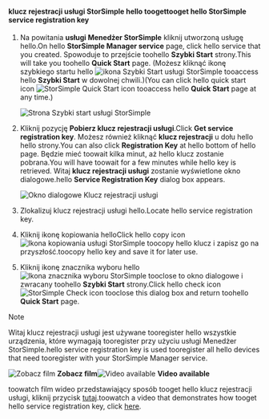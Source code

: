 <!--author=alkohli last changed: 9/17/15-->

#### <a name="tooget-hello-storsimple-service-registration-key"></a><span data-ttu-id="9efda-101">klucz rejestracji usługi StorSimple hello tooget</span><span class="sxs-lookup"><span data-stu-id="9efda-101">tooget hello StorSimple service registration key</span></span>
1. <span data-ttu-id="9efda-102">Na powitania **usługi Menedżer StorSimple** kliknij utworzoną usługę hello.</span><span class="sxs-lookup"><span data-stu-id="9efda-102">On hello **StorSimple Manager service** page, click hello service that you created.</span></span> <span data-ttu-id="9efda-103">Spowoduje to przejście toohello **Szybki Start** strony.</span><span class="sxs-lookup"><span data-stu-id="9efda-103">This will take you toohello **Quick Start** page.</span></span> <span data-ttu-id="9efda-104">(Możesz kliknąć ikonę szybkiego startu hello ![ikona Szybki Start usługi StorSimple ](./media/storsimple-get-service-registration-key/HCS_QuickStartIcon-include.png) tooaccess hello **Szybki Start** w dowolnej chwili.)</span><span class="sxs-lookup"><span data-stu-id="9efda-104">(You can click hello quick start icon ![StorSimple Quick Start icon ](./media/storsimple-get-service-registration-key/HCS_QuickStartIcon-include.png) tooaccess hello **Quick Start** page at any time.)</span></span>
   
     ![Strona Szybki start usługi StorSimple](./media/storsimple-get-service-registration-key/HCS_ServiceQuickStart-include.png)
2. <span data-ttu-id="9efda-106">Kliknij pozycję **Pobierz klucz rejestracji usługi**.</span><span class="sxs-lookup"><span data-stu-id="9efda-106">Click **Get service registration key**.</span></span> <span data-ttu-id="9efda-107">Możesz również kliknąć **klucz rejestracji** u dołu hello hello strony.</span><span class="sxs-lookup"><span data-stu-id="9efda-107">You can also click **Registration Key** at hello bottom of hello page.</span></span> <span data-ttu-id="9efda-108">Będzie mieć toowait kilka minut, aż hello klucz zostanie pobrana.</span><span class="sxs-lookup"><span data-stu-id="9efda-108">You will have toowait for a few minutes while hello key is retrieved.</span></span> <span data-ttu-id="9efda-109">Witaj **klucz rejestracji usługi** zostanie wyświetlone okno dialogowe.</span><span class="sxs-lookup"><span data-stu-id="9efda-109">hello **Service Registration Key** dialog box appears.</span></span>
   
     ![Okno dialogowe Klucz rejestracji usługi](./media/storsimple-get-service-registration-key/HCS_GetServiceRegistrationKey-include.png)
3. <span data-ttu-id="9efda-111">Zlokalizuj klucz rejestracji usługi hello.</span><span class="sxs-lookup"><span data-stu-id="9efda-111">Locate hello service registration key.</span></span>
4. <span data-ttu-id="9efda-112">Kliknij ikonę kopiowania hello</span><span class="sxs-lookup"><span data-stu-id="9efda-112">Click hello copy icon</span></span> ![Ikona kopiowania usługi StorSimple](./media/storsimple-get-service-registration-key/HCS_CopyIcon-include.png) <span data-ttu-id="9efda-114">toocopy hello klucz i zapisz go na przyszłość.</span><span class="sxs-lookup"><span data-stu-id="9efda-114">toocopy hello key and save it for later use.</span></span>
5. <span data-ttu-id="9efda-115">Kliknij ikonę znacznika wyboru hello ![Ikona znacznika wyboru StorSimple](./media/storsimple-get-service-registration-key/HCS_CheckIcon-include.png) tooclose to okno dialogowe i zwracany toohello **Szybki Start** strony.</span><span class="sxs-lookup"><span data-stu-id="9efda-115">Click hello check icon ![StorSimple Check icon](./media/storsimple-get-service-registration-key/HCS_CheckIcon-include.png) tooclose this dialog box and return toohello **Quick Start** page.</span></span>

> [!NOTE]
> <span data-ttu-id="9efda-116">Witaj klucz rejestracji usługi jest używane tooregister hello wszystkie urządzenia, które wymagają tooregister przy użyciu usługi Menedżer StorSimple.</span><span class="sxs-lookup"><span data-stu-id="9efda-116">hello service registration key is used tooregister all hello devices that need tooregister with your StorSimple Manager service.</span></span>
> 
> 

<span data-ttu-id="9efda-117">![Zobacz film](./media/storsimple-get-service-registration-key/Video_icon.png) **Zobacz film**</span><span class="sxs-lookup"><span data-stu-id="9efda-117">![Video available](./media/storsimple-get-service-registration-key/Video_icon.png) **Video available**</span></span>

<span data-ttu-id="9efda-118">toowatch film wideo przedstawiający sposób tooget hello klucz rejestracji usługi, kliknij przycisk [tutaj](https://azure.microsoft.com/documentation/videos/get-the-service-registration-key/).</span><span class="sxs-lookup"><span data-stu-id="9efda-118">toowatch a video that demonstrates how tooget hello service registration key, click [here](https://azure.microsoft.com/documentation/videos/get-the-service-registration-key/).</span></span>


